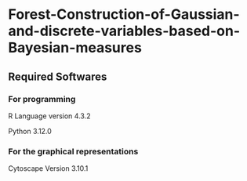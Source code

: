 # Forest-Construction-of-Gaussian-and-discrete-variables-based-on-Bayesian-measures
## Required Softwares
### For programming
R Language version 4.3.2

Python 3.12.0
### For the graphical representations
Cytoscape Version 3.10.1
